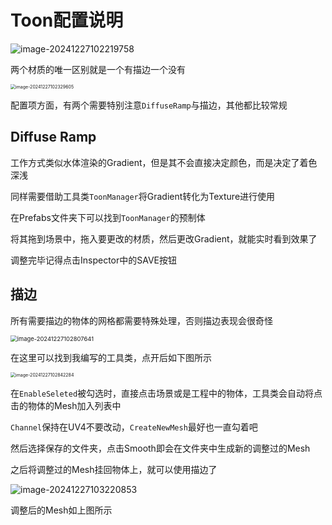 ﻿# Toon配置说明

![image-20241227102219758](https://hmxs-1315810738.cos.ap-shanghai.myqcloud.com/img/202412271022862.png)

两个材质的唯一区别就是一个有描边一个没有

<img src="https://hmxs-1315810738.cos.ap-shanghai.myqcloud.com/img/202412271023651.png" alt="image-20241227102329605" style="zoom:50%;" />

配置项方面，有两个需要特别注意`DiffuseRamp`与描边，其他都比较常规

## Diffuse Ramp

工作方式类似水体渲染的Gradient，但是其不会直接决定颜色，而是决定了着色深浅

同样需要借助工具类`ToonManager`将Gradient转化为Texture进行使用

在Prefabs文件夹下可以找到`ToonManager`的预制体

将其拖到场景中，拖入要更改的材质，然后更改Gradient，就能实时看到效果了

调整完毕记得点击Inspector中的SAVE按钮

## 描边

所有需要描边的物体的网格都需要特殊处理，否则描边表现会很奇怪

<img src="https://hmxs-1315810738.cos.ap-shanghai.myqcloud.com/img/202412271028686.png" alt="image-20241227102807641" style="zoom:67%;" />

在这里可以找到我编写的工具类，点开后如下图所示

<img src="https://hmxs-1315810738.cos.ap-shanghai.myqcloud.com/img/202412271028346.png" alt="image-20241227102842284" style="zoom:50%;" />

在`EnableSeleted`被勾选时，直接点击场景或是工程中的物体，工具类会自动将点击的物体的Mesh加入列表中

`Channel`保持在UV4不要改动，`CreateNewMesh`最好也一直勾着吧

然后选择保存的文件夹，点击Smooth即会在文件夹中生成新的调整过的Mesh

之后将调整过的Mesh挂回物体上，就可以使用描边了

![image-20241227103220853](https://hmxs-1315810738.cos.ap-shanghai.myqcloud.com/img/202412271032916.png)

调整后的Mesh如上图所示
